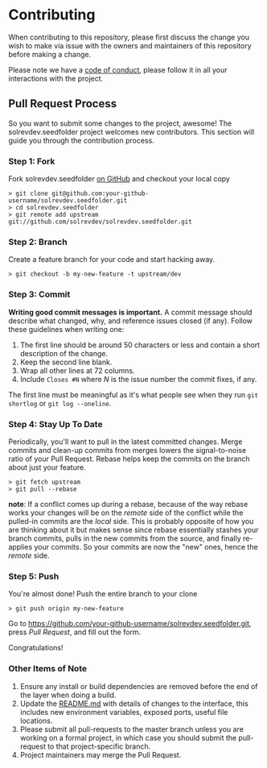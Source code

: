 # Contributing

When contributing to this repository, please first discuss the change you wish to make via issue with the owners and maintainers of this repository before making a change.

Please note we have a [code of conduct](CODE_OF_CONDUCT.md), please follow it in all your interactions with the project.

## Pull Request Process

So you want to submit some changes to the project, awesome! The solrevdev.seedfolder project welcomes new contributors. This section will guide you through the contribution process.

### Step 1: Fork

Fork solrevdev.seedfolder [on GitHub](https://github.com/solrevdev/solrevdev.seedfolder) and checkout your local copy

```
> git clone git@github.com:your-github-username/solrevdev.seedfolder.git
> cd solrevdev.seedfolder
> git remote add upstream git://github.com/solrevdev/solrevdev.seedfolder.git
```

### Step 2: Branch

Create a feature branch for your code and start hacking away.

```
> git checkout -b my-new-feature -t upstream/dev
```

### Step 3: Commit

**Writing good commit messages is important.** A commit message should describe what changed, why, and reference issues closed (if any).  Follow these guidelines when writing one:

1. The first line should be around 50 characters or less and contain a short description of the change.
2. Keep the second line blank.
3. Wrap all other lines at 72 columns.
4. Include `Closes #N` where *N* is the issue number the commit fixes, if any.

The first line must be meaningful as it's what people see when they run `git shortlog` or `git log --oneline`.

### Step 4: Stay Up To Date

Periodically, you'll want to pull in the latest committed changes. Merge commits and clean-up commits from merges lowers the signal-to-noise ratio of your Pull Request. Rebase helps keep the commits on the branch about just your feature.

```
> git fetch upstream
> git pull --rebase
```

**note**: If a conflict comes up during a rebase, because of the way rebase works your changes will be on the *remote* side of the conflict while the pulled-in commits are the *local* side. This is probably opposite of how you are thinking about it but makes sense since rebase essentially stashes your branch commits, pulls in the new commits from the source, and finally re-applies your commits.  So your commits are now the "new" ones, hence the *remote* side.

### Step 5: Push

You're almost done!  Push the entire branch to your clone

```
> git push origin my-new-feature
```

Go to https://github.com/your-github-username/solrevdev.seedfolder.git, press *Pull Request*, and fill out the form.

Congratulations!

### Other Items of Note

1. Ensure any install or build dependencies are removed before the end of the layer when doing a build.
2. Update the [README.md](../readme.md) with details of changes to the interface, this includes new environment variables, exposed ports, useful file locations.
3. Please submit all pull-requests to the master branch unless you are working on a formal project, in which case you should submit the pull-request to that project-specific branch.
4. Project maintainers may merge the Pull Request.
